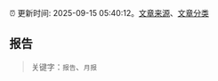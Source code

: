 :alarm_clock: 更新时间: 2025-09-15 05:40:12。[文章来源](/README.md)、[文章分类](/TAGS.md)

## 报告


> 关键字：`报告`、`月报`



